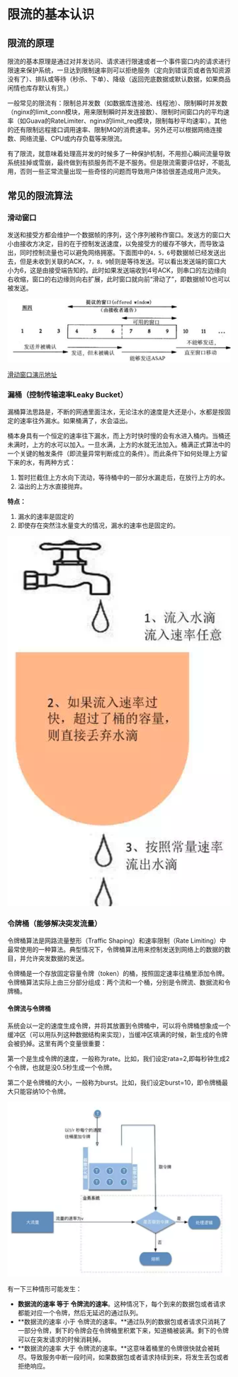 # 限流的基本认识

## 限流的原理

限流的基本原理是通过对并发访问、请求进行限速或者一个事件窗口内的请求进行限速来保护系统，一旦达到限制速率则可以拒绝服务（定向到错误页或者告知资源没有了）、排队或等待（秒杀、下单）、降级（返回兜底数据或默认数据，如果商品闲情也库存默认有货。）

一般常见的限流有：限制总并发数（如数据库连接池、线程池）、限制瞬时并发数（nginx的limit_conn模块，用来限制瞬时并发连接数）、限制时间窗口内的平均速率（如Guava的RateLimiter、nginx的limit_req模块，限制每秒平均速率）。其他的还有限制远程接口调用速率、限制MQ的消费速率。另外还可以根据网络连接数、网络流量、CPU或内存负载等来限流。

有了限流，就意味着处理高并发的时候多了一种保护机制，不用担心瞬间流量导致系统挂掉或雪崩，最终做到有损服务而不是不服务。但是限流需要评估好，不能乱用，否则一些正常流量出现一些奇怪的问题而导致用户体验很差造成用户流失。

## 常见的限流算法

### 滑动窗口

发送和接受方都会维护一个数据帧的序列，这个序列被称作窗口。发送方的窗口大小由接收方决定，目的在于控制发送速度，以免接受方的缓存不够大，而导致溢出，同时控制流量也可以避免网络拥塞。下面图中的`4，5，6`号数据帧已经发送出去，但是未收到关联的ACK，`7，8，9`帧则是等待发送。可以看出发送端的窗口大小为6，这是由接受端告知的。此时如果发送端收到4号ACK，则串口的左边缘向右收缩，窗口的右边缘则向右扩展，此时窗口就向前“滑动了”，即数据帧10也可以被发送。

![image-20191122115742819](assets/image-20191122115742819.png)

[滑动窗口演示地址](https://media.pearsoncmg.com/aw/ecs_kurose_compnetwork_7/cw/content/interactiveanimations/selective-repeat-protocol/index.html)

### 漏桶（控制传输速率Leaky Bucket）

漏桶算法思路是，不断的网通里面注水，无论注水的速度是大还是小，水都是按固定的速率往外漏水。如果桶满了，水会溢出。

桶本身具有一个恒定的速率往下漏水，而上方时快时慢的会有水进入桶内。当桶还未满时，上方的水可以加入。一旦水满，上方的水就无法加入。桶满正式算法中的一个关键的触发条件（即流量异常判断成立的条件）。而此条件下如何处理上方留下来的水，有两种方式：

1. 暂时拦截住上方水向下流动，等待桶中的一部分水漏走后，在放行上方的水。
2. 溢出的上方水直接抛弃。

 **特点：**

1. 漏水的速率是固定的
2. 即使存在突然注水量变大的情况，漏水的速率也是固定的。

![image-20191122120452160](assets/image-20191122120452160.png)

### 令牌桶（能够解决突发流量）

令牌桶算法是网路流量整形（Traffic Shaping）和速率限制（Rate Limiting）中最常使用的一种算法。典型情况下，令牌桶算法用来控制发送到网络上的数据的数目，并允许突发数据的发送。

令牌桶是一个存放固定容量令牌（token）的桶，按照固定速率往桶里添加令牌。令牌桶算法实际上由三分部分组成：两个流和一个桶，分别是令牌流、数据流和令牌桶。

#### 令牌流与令牌桶

系统会以一定的速度生成令牌，并将其放置到令牌桶中，可以将令牌桶想象成一个缓冲区（可以用队列这种数据结构来实现），当缓冲区填满的时候，新生成的令牌会被扔掉。这里有两个变量很重要：

第一个是生成令牌的速度，一般称为rate。比如，我们设定rata=2,即每秒钟生成2个令牌，也就是没0.5秒生成一个令牌。

第二个是令牌桶的大小，一般称为burst。比如，我们设定burst=10，即令牌桶最大只能容纳10个令牌。

![image-20191122122952570](assets/image-20191122122952570.png)

有一下三种情形可能发生：

- **数据流的速率 等于 令牌流的速率**。这种情况下，每个到来的数据包或者请求都能对应一个令牌，然后无延迟的通过队列。
- **数据流的速率 小于 令牌流的速率。**通过队列的数据包或者请求只消耗了一部分令牌，剩下的令牌会在令牌桶里积累下来，知道桶被装满。剩下的令牌可以在突发请求的时候消耗掉。
- **数据流的速率 大于 令牌流的速率。**这意味着桶里的令牌很快就会被耗尽。导致服务中断一段时间，如果数据包或者请求持续到来，将发生丢包或者拒绝响应。